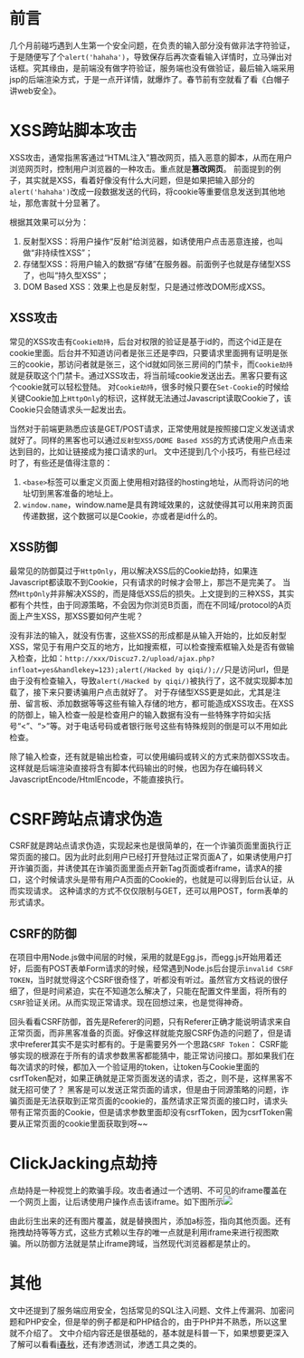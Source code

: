 # 前言
几个月前碰巧遇到人生第一个安全问题，在负责的输入部分没有做非法字符验证，于是随便写了个`alert('hahaha')`，导致保存后再次查看输入详情时，立马弹出对话框。究其缘由，是前端没有做字符验证，服务端也没有做验证，最后输入端采用jsp的后端渲染方式，于是一点开详情，就爆炸了。春节前有空就看了看《白帽子讲web安全》。

# XSS跨站脚本攻击
XSS攻击，通常指黑客通过“HTML注入”篡改网页，插入恶意的脚本，从而在用户浏览网页时，控制用户浏览器的一种攻击。重点就是**篡改网页**。
前面提到的例子，其实就是XSS，看着好像没有什么大问题，但是如果把输入部分的`alert('hahaha')`改成一段数据发送的代码，将cookie等重要信息发送到其他地址，那危害就十分显著了。

根据其效果可以分为：
1. 反射型XSS：将用户操作“反射”给浏览器，如诱使用户点击恶意连接，也叫做“非持续性XSS”；
2. 存储型XSS：将用户输入的数据“存储”在服务器。前面例子也就是存储型XSS了，也叫“持久型XSS”；
3. DOM Based XSS：效果上也是反射型，只是通过修改DOM形成XSS。

## XSS攻击
常见的XSS攻击有`Cookie劫持`，后台对权限的验证是基于id的，而这个id正是在cookie里面。后台并不知道访问者是张三还是李四，只要请求里面拥有证明是张三的cookie，那访问者就是张三，这个id就如同张三房间的门禁卡，而`Cookie劫持`就是获取这个门禁卡。通过XSS攻击，将当前域cookie发送出去。黑客只要有这个cookie就可以轻松登陆。
对`Cookie劫持`，很多时候只要在`Set-Cookie`的时候给关键Cookie加上`HttpOnly`的标识，这样就无法通过Javascript读取Cookie了，该Cookie只会随请求头一起发出去。

当然对于前端更熟悉应该是GET/POST请求，正常使用就是按照接口定义发送请求就好了。同样的黑客也可以通过`反射型XSS/DOME Based XSS`的方式诱使用户点击来达到目的，比如让链接成为接口请求的url。
文中还提到几个小技巧，有些已经过时了，有些还是值得注意的：
1. `<base>`标签可以重定义页面上使用相对路径的hosting地址，从而将访问的地址切到黑客准备的地址上。
2. `window.name`，window.name是具有跨域效果的，这就使得其可以用来跨页面传递数据，这个数据可以是Cookie，亦或者是id什么的。

## XSS防御
最常见的防御莫过于`HttpOnly`，用以解决XSS后的Cookie劫持，如果连Javascript都读取不到Cookie，只有请求的时候才会带上，那岂不是完美了。
当然`HttpOnly`并非解决XSS的，而是降低XSS后的损失。上文提到的三种XSS，其实都有个共性，由于同源策略，不会因为你浏览B页面，而在不同域/protocol的A页面上产生XSS，那XSS要如何产生呢？

没有非法的输入，就没有伤害，这些XSS的形成都是从输入开始的，比如反射型XSS，常见于有用户交互的地方，比如搜索框，可以检查搜索框输入处是否有做输入检查，比如：`http://xxx/Discuz7.2/upload/ajax.php?infloat=yes&handlekey=123);alert(/Hacked by qiqi/);//`只是访问url，但是由于没有检查输入，导致`alert(/Hacked by qiqi/)`被执行了，这不就实现脚本加载了，接下来只要诱骗用户点击就好了。
对于存储型XSS更是如此，尤其是注册、留言板、添加数据等等这些有输入存储的地方，都可能造成XSS攻击。在XSS的防御上，输入检查一般是检查用户的输入数据有没有一些特殊字符如尖括号“<”、“>”等。对于电话号码或者银行账号这些有特殊规则的倒是可以不用如此检查。

除了输入检查，还有就是输出检查，可以使用编码或转义的方式来防御XSS攻击。这样就是后端渲染直接将含有脚本代码输出的时候，也因为存在编码转义JavascriptEncode/HtmlEncode，不能直接执行。

# CSRF跨站点请求伪造
CSRF就是跨站点请求伪造，实现起来也是很简单的，在一个诈骗页面里面执行正常页面的接口。因为此时此刻用户已经打开登陆过正常页面A了，如果诱使用户打开诈骗页面，并诱使其在诈骗页面里面点开新Tag页面或者iframe，请求A的接口，这个时候请求头是带有用户A页面的Cookie的，也就是可以得到后台认证，从而实现请求。
这种请求的方式不仅仅限制与GET，还可以用POST，form表单的形式请求。

## CSRF的防御
在项目中用Node.js做中间层的时候，采用的就是Egg.js，而egg.js开始用着还好，后面有POST表单Form请求的时候，经常遇到Node.js后台提示`invalid CSRF TOKEN`，当时就觉得这个CSRF很奇怪了，听都没有听过。虽然官方文档说的很仔细了，但是时间紧迫，实在不知道怎么解决了，只能在配置文件里面，将所有的`CSRF`验证关闭。从而实现正常请求。现在回想过来，也是觉得神奇。

回头看看CSRF防御，首先是Referer的问题，只有Referer正确才能说明请求来自正常页面，而非黑客准备的页面。好像这样就能克服CSRF伪造的问题了，但是请求中referer其实不是实时都有的。于是需要另外一个思路`CSRF Token`：
CSRF能够实现的根源在于所有的请求参数黑客都能猜中，能正常访问接口。那如果我们在每次请求的时候，都加入一个验证用的token，让token与Cookie里面的csrfToken配对，如果正确就是正常页面发送的请求，否之，则不是，这样黑客不就无招可使了？
黑客是可以发送正常页面的请求，但是由于同源策略的问题，诈骗页面是无法获取到正常页面的cookie的，虽然请求正常页面的接口时，请求头带有正常页面的Cookie，但是请求参数里面却没有csrfToken，因为csrfToken需要从正常页面的cookie里面获取到呀~~

# ClickJacking点劫持
点劫持是一种视觉上的欺骗手段。攻击者通过一个透明、不可见的iframe覆盖在一个网页上面，让后诱使用户操作点击该iframe。如下图所示![](https://github.com/funfish/blog/blob/master/images/clickJacking.PNG)

由此衍生出来的还有图片覆盖，就是替换图片，添加a标签，指向其他页面。还有拖拽劫持等等方式，这些方式赖以生存的唯一点就是利用iframe来进行视图欺骗。所以防御方法就是禁止iframe跨域，当然现代浏览器都是禁止的。

# 其他
文中还提到了服务端应用安全，包括常见的SQL注入问题、文件上传漏洞、加密问题和PHP安全，但是举的例子都是和PHP结合的，由于PHP并不熟悉，所以这里就不介绍了。
文中介绍内容还是很基础的，基本就是科普一下，如果想要更深入了解可以看看[i春秋](https://www.ichunqiu.com/)，还有渗透测试，渗透工具之类的。